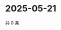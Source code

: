 # 2025-05-21

共 0 条

<!-- BEGIN ZHIHUQUESTIONS -->
<!-- 最后更新时间 Wed May 21 2025 20:21:36 GMT+0800 (China Standard Time) -->

<!-- END ZHIHUQUESTIONS -->
